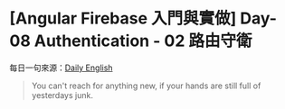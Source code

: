 # [Angular Firebase 入門與實做] Day-08 Authentication - 02 路由守衛

每日一句來源：[Daily English](https://play.google.com/store/apps/details?id=net.eocbox.dailysentence)

> You can't reach for anything new, if your hands are still full of yesterdays junk.
